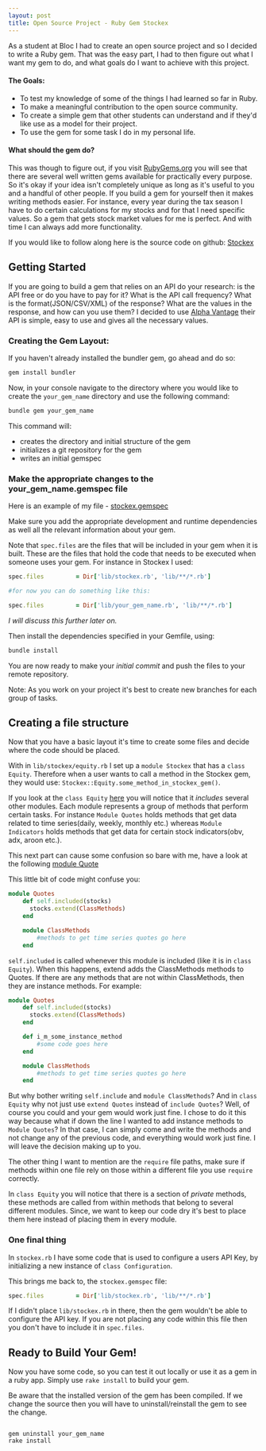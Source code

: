 ```yaml
---
layout: post
title: Open Source Project - Ruby Gem Stockex
---
```


As a student at Bloc I had to create an open source project and so I decided to write a Ruby gem. That was the easy part, I had to then figure out what I want my gem to do, and what goals do I want to achieve with this project.

#### The Goals:

  - To test my knowledge of some of the things I had learned so far in Ruby.
  - To make a meaningful contribution to the open source community.
  - To create a simple gem that other students can understand and if they'd like use as a model for their project.
  - To use the gem for some task I do in my personal life.

#### What should the gem do?

This was though to figure out, if you visit [RubyGems.org](https://rubygems.org/) you will see that there are several well written gems available for practically every purpose. So it's okay if your idea isn't completely unique as long as it's useful to you and a handful of other people. If you build a gem for yourself then it makes writing methods easier. For instance, every year during the tax season I have to do certain calculations for my stocks and for that I need specific values. So a gem that gets stock market values for me is perfect. And with time I can always add more functionality.

If you would like to follow along here is the source code on github: [Stockex](https://github.com/architapatelis/stockex)

## Getting Started

If you are going to build a gem that relies on an API do your research: is the API free or do you have to pay for it? What is the API call frequency? What is the format(JSON/CSV/XML) of the response? What are the values in the response, and how can you use them? I decided to use [Alpha Vantage](https://www.alphavantage.co/) their API is simple, easy to use and gives all the necessary values.

### Creating the Gem Layout:

If you haven't already installed the bundler gem, go ahead and do so:

```ruby
gem install bundler
```

Now, in your console navigate to the directory where you would like to create the `your_gem_name` directory and use the following command:

```ruby
bundle gem your_gem_name

```

This command will:

  - creates the directory and initial structure of the gem
  - initializes a git repository for the gem
  - writes an initial gemspec

### Make the appropriate changes to the your_gem_name.gemspec file

Here is an example of my file - [stockex.gemspec](https://github.com/architapatelis/stockex/blob/master/stockex.gemspec)

Make sure you add the appropriate development and runtime dependencies as well all the relevant information about your gem.

Note that `spec.files` are the files that will be included in your gem when it is built. These are the files that hold the code that needs to be executed when someone uses your gem. For instance in Stockex I used:

```ruby
spec.files         = Dir['lib/stockex.rb', 'lib/**/*.rb']

#for now you can do something like this:

spec.files         = Dir['lib/your_gem_name.rb', 'lib/**/*.rb']

```
_I will discuss this further later on._

Then install the dependencies specified in your Gemfile, using:

```ruby
bundle install

```

You are now ready to make your _initial commit_ and push the files to your remote repository.

Note: As you work on your project it's best to create new branches for each group of tasks.

## Creating a file structure

Now that you have a basic layout it's time to create some files and decide where the code should be placed.

With in `lib/stockex/equity.rb` I set up a `module Stockex` that has a `class Equity`. Therefore when a user wants to call a method in the Stockex gem, they would use: `Stockex::Equity.some_method_in_stockex_gem()`.

If you look at the `class Equity` [here](https://github.com/architapatelis/stockex/blob/master/lib/stockex/equity.rb) you will notice that it _includes_ several other modules. Each module represents a group of methods that perform certain tasks. For instance `Module Quotes` holds methods that get data related to time series(daily, weekly, monthly etc.) whereas `Module Indicators` holds methods that get data for certain stock indicators(obv, adx, aroon etc.).

This next part can cause some confusion so bare with me, have a look at the following [module Quote](https://github.com/architapatelis/stockex/blob/master/lib/stockex/indicators.rb)

This little bit of code might confuse you:

```ruby
module Quotes
    def self.included(stocks)
      stocks.extend(ClassMethods)
    end

    module ClassMethods
        #methods to get time series quotes go here
    end

```

`self.included` is called whenever this module is included (like it is in `class Equity`). When this happens, extend adds the ClassMethods methods to Quotes.
If there are any methods that are not within ClassMethods, then they are instance methods. For example:

```ruby
module Quotes
    def self.included(stocks)
      stocks.extend(ClassMethods)
    end

    def i_m_some_instance_method
        #some code goes here
    end

    module ClassMethods
        #methods to get time series quotes go here
    end

```

But why bother writing `self.include` and `module ClassMethods`? And in `class Equity` why not just use `extend Quotes` instead of `include Quotes`? Well, of course you could and your gem would work just fine. I chose to do it this way because what if down the line I wanted to add instance methods to `Module Quotes`? In that case, I can simply come and write the methods and not change any of the previous code, and everything would work just fine. I will leave the decision making up to you.

The other thing I want to mention are the `require` file paths, make sure if methods within one file rely on those within a different file you use `require` correctly.

In `class Equity` you will notice that there is a section of _private_ methods, these methods are called from within methods that belong to several different modules. Since, we want to keep our code dry it's best to place them here instead of placing them in every module.

### One final thing

In `stockex.rb` I have some code that is used to configure a users API Key, by initializing a new instance of `class Configuration`.

This brings me back to, the `stockex.gemspec` file:

```ruby
spec.files         = Dir['lib/stockex.rb', 'lib/**/*.rb']

```

If I didn't place `lib/stockex.rb` in there, then the gem wouldn't be able to configure the API key. If you are not placing any code within this file then you don't have to include it in `spec.files`.

## Ready to Build Your Gem!

Now you have some code, so you can test it out locally or use it as a gem in a ruby app. Simply use `rake install` to build your gem.

Be aware that the installed version of the gem has been compiled. If we change the source then you will have to uninstall/reinstall the gem to see the change.

```

gem uninstall your_gem_name
rake install

```
